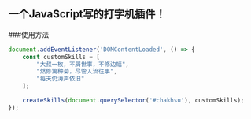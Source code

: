 ## 一个JavaScript写的打字机插件！

###使用方法
```javascript
document.addEventListener('DOMContentLoaded', () => {
    const customSkills = [
        "大叔一枚，不屑世事，不修边幅",
        "然修篱种菊，尽管入流往事",
        "每天仍涛声依旧"
    ];

    createSkills(document.querySelector('#chakhsu'), customSkills);
});
```
